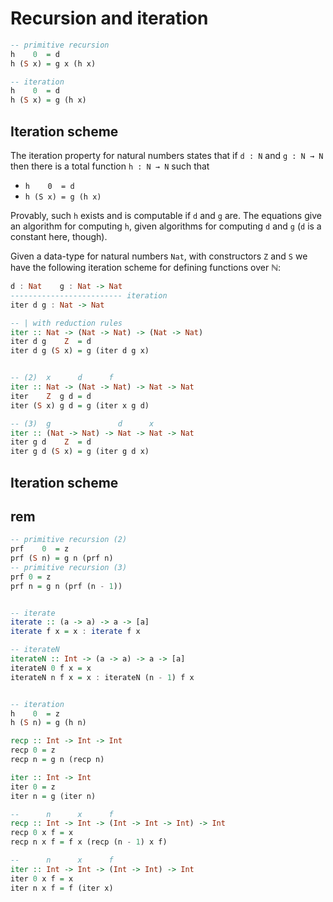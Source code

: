 # Recursion and iteration

```hs
-- primitive recursion
h    0  = d
h (S x) = g x (h x)

-- iteration
h    0  = d
h (S x) = g (h x)
```

## Iteration scheme

The iteration property for natural numbers states that 
if `d : N` and `g : N → N` 
then there is a total function `h : N → N` such that
- `h    0  = d`
- `h (S x) = g (h x)`

Provably, such `h` exists and is computable if `d` and `g` are. The equations give an algorithm for computing `h`, given algorithms for computing `d` and `g` (`d` is a constant here, though).

Given a data-type for natural numbers `Nat`, with constructors `Z` and `S` we have the following iteration scheme for defining functions over ℕ:

```hs
d : Nat    g : Nat -> Nat
------------------------- iteration
iter d g : Nat -> Nat

-- | with reduction rules
iter :: Nat -> (Nat -> Nat) -> (Nat -> Nat)
iter d g    Z  = d
iter d g (S x) = g (iter d g x)


-- (2)  x      d      f
iter :: Nat -> (Nat -> Nat) -> Nat -> Nat
iter    Z  g d = d
iter (S x) g d = g (iter x g d)

-- (3)  g               d      x
iter :: (Nat -> Nat) -> Nat -> Nat -> Nat
iter g d    Z  = d
iter g d (S x) = g (iter g d x)
```


## Iteration scheme
















## rem

```hs
-- primitive recursion (2)
prf    0  = z
prf (S n) = g n (prf n)
-- primitive recursion (3)
prf 0 = z
prf n = g n (prf (n - 1))


-- iterate
iterate :: (a -> a) -> a -> [a]
iterate f x = x : iterate f x

-- iterateN
iterateN :: Int -> (a -> a) -> a -> [a]
iterateN 0 f x = x
iterateN n f x = x : iterateN (n - 1) f x


-- iteration
h    0  = z
h (S n) = g (h n)

recp :: Int -> Int -> Int
recp 0 = z
recp n = g n (recp n)

iter :: Int -> Int
iter 0 = z
iter n = g (iter n)

--      n      x      f
recp :: Int -> Int -> (Int -> Int -> Int) -> Int
recp 0 x f = x
recp n x f = f x (recp (n - 1) x f)

--      n      x      f
iter :: Int -> Int -> (Int -> Int) -> Int
iter 0 x f = x
iter n x f = f (iter x)
```
